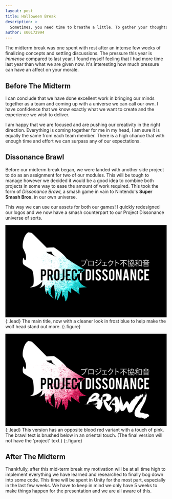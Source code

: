 ```yaml
---
layout: post
title: Halloween Break
description: >
  Sometimes, you need time to breathe a little. To gather your thoughts and give them room.
author: s00172994
---
```


The midterm break was one spent with rest after an intense few weeks of finalizing concepts and settling discussions.
The pressure this year is _immense_ compared to last year. I found myself feeling that I had more time last year 
than what we are given now. It's interesting how much pressure can have an affect on your morale.

## Before The Midterm
I can conclude that we have done excellent work in bringing our minds together as a team and coming up with a universe 
we can call our own. I have confidence that we know exactly what we want to create and the experience we wish to deliver. 

I am happy that we are focused and are pushing our creativity in the right direction. Everything is coming together for me in my head, I am sure it is equally the same from each team member.
There is a high chance that with enough time and effort we can surpass any of our expectations.

## Dissonance Brawl
Before our midterm break began, we were landed with another side project to do as an assignment for two of our modules. 
This will be tough to manage however we decided it would be a good idea to combine both projects in some way to ease the 
amount of work required. This took the form of _Dissonance Brawl_, a smash game in vain to Nintendo's **Super Smash Bros.** in our own universe.

This way we can use our assets for both our games!
I quickly redesigned our logos and we now have a smash counterpart to our Project Dissonance universe of sorts.

![Project Dissonance Logo](/assets/img/concept_art/david/Project_Dissonance_Logo_Textured_Final.png
){:.lead}
The main title, now with a cleaner look in frost blue to help make the wolf head stand out more.
{:.figure}

![Dissonance Brawl Logo](/assets/img/concept_art/david/Project_Dissonance_Brawl_Logo.png){:.lead}
This version has an opposite blood red variant with a touch of pink. The brawl text is brushed below in an oriental touch.
(The final version will not have the 'project' text.)
{:.figure}

## After The Midterm
Thankfully, after this mid-term break my motivation will be at all time high to implement everything we have learned and 
researched to finally bog down into some code. This time will be spent in Unity for the most part, especially in the last few weeks.
We have to keep in mind we only have 5 weeks to make things happen for the presentation and we are all aware of this.
